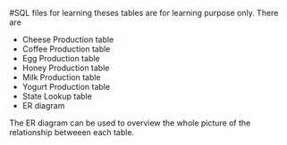 #SQL files for learning
theses tables are for learning purpose only. There are
* Cheese Production table
* Coffee Production table
* Egg Production table
* Honey Production table
* Milk Production table
* Yogurt Production table
* State Lookup table
* ER diagram

The ER diagram can be used to overview the whole picture of the relationship betweeen each table.

